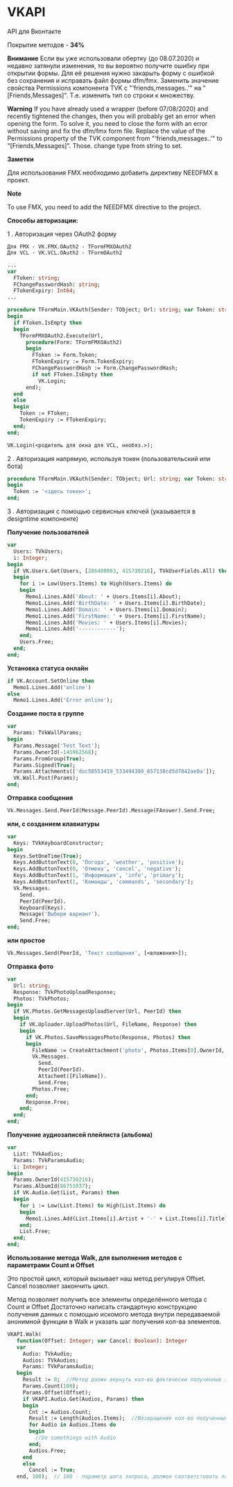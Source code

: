 # VKAPI

API для Вконтакте

Покрытие методов - **34%**
 
**Внимание**
Если вы уже использовали обертку (до 08.07.2020) и недавно затянули изменения, то вы вероятно получите ошибку при открытии формы. Для её решения нужно закарыть форму с ошибкой без сохранения и исправать файл формы dfm/fmx. Заменить значение свойства Permissions компонента TVK с "'friends,messages..'" на "[Friends,Messages]". Т.е. изменить тип со строки к множеству.

**Warning**
If you have already used a wrapper (before 07/08/2020) and recently tightened the changes, then you will probably get an error when opening the form. To solve it, you need to close the form with an error without saving and fix the dfm/fmx form file. Replace the value of the Permissions property of the TVK component from "'friends,messages..'" to "[Friends,Messages]". Those. change type from string to set.


**Заметки**

Для использования FMX необходимо добавить директиву NEEDFMX в проект.

**Note**

To use FMX, you need to add the NEEDFMX directive to the project.

**Способы авторизации:**

1 . Авторизация через OAuth2 форму

```
Для FMX - VK.FMX.OAuth2 - TFormFMXOAuth2
Для VCL - VK.VCL.OAuth2 - TFormOAuth2
```

```Pascal
...
var 
  FToken: string;
  FChangePasswordHash: string;
  FTokenExpiry: Int64;
...

procedure TFormMain.VKAuth(Sender: TObject; Url: string; var Token: string; var TokenExpiry: Int64; var ChangePasswordHash: string);
begin
  if FToken.IsEmpty then
  begin
    TFormFMXOAuth2.Execute(Url,
      procedure(Form: TFormFMXOAuth2)
      begin
        FToken := Form.Token;
        FTokenExpiry := Form.TokenExpiry;
        FChangePasswordHash := Form.ChangePasswordHash;
        if not FToken.IsEmpty then
          VK.Login;
      end);
  end
  else
  begin
    Token := FToken;
    TokenExpiry := FTokenExpiry;
  end;
end;

VK.Login(<родитель для окна для VCL, необяз.>);

```

2 . Авторизация напрямую, используя токен (пользовательский или бота)
    
```Pascal
procedure TFormMain.VKAuth(Sender: TObject; Url: string; var Token: string; var TokenExpiry: Int64; var ChangePasswordHash: string);
begin
  Token := '<здесь токен>';
end;   
```

3 . Авторизация с помощью сервисных ключей (указывается в designtime компоненте) 


**Получение пользователей**
    
```Pascal
var
  Users: TVkUsers;
  i: Integer;
begin
  if VK.Users.Get(Users, [286400863, 415730216], TVkUserFields.All) then
  begin
    for i := Low(Users.Items) to High(Users.Items) do
    begin
      Memo1.Lines.Add('About: ' + Users.Items[i].About);
      Memo1.Lines.Add('BirthDate: ' + Users.Items[i].BirthDate);
      Memo1.Lines.Add('Domain: ' + Users.Items[i].Domain);
      Memo1.Lines.Add('FirstName: ' + Users.Items[i].FirstName);
      Memo1.Lines.Add('Movies: ' + Users.Items[i].Movies);
      Memo1.Lines.Add('------------');
    end;
    Users.Free;
  end;
end;
```
    
**Установка статуса онлайн**

```Pascal
if VK.Account.SetOnline then
  Memo1.Lines.Add('online')
else
  Memo1.Lines.Add('Error online');
```
    
**Создание поста в группе**

```Pascal
var
  Params: TVkWallParams;
begin
  Params.Message('Test Text');
  Params.OwnerId(-145962568);
  Params.FromGroup(True);
  Params.Signed(True);
  Params.Attachments(['doc58553419_533494309_657138cd5d7842ae0a']);
  VK.Wall.Post(Params);
end;  
```

**Отправка сообщения**

```Pascal
Vk.Messages.Send.PeerId(Message.PeerId).Message(FAnswer).Send.Free;
```

**или, с созданием клавиатуры**

```Pascal
var
  Keys: TVkKeyboardConstructor;
begin
  Keys.SetOneTime(True);
  Keys.AddButtonText(0, 'Погода', 'weather', 'positive');
  Keys.AddButtonText(0, 'Отмена', 'cancel', 'negative');
  Keys.AddButtonText(1, 'Информация', 'info', 'primary');
  Keys.AddButtonText(1, 'Команды', 'commands', 'secondary');
  Vk.Messages.
    Send.
    PeerId(PeerId).
    Keyboard(Keys).
    Message('Выбери вариант').
    Send.Free;
end;
```

**или простое**

```Pascal
Vk.Messages.Send(PeerId, 'Текст сообщения', [<вложения>]);
```    
**Отправка фото**

```Pascal
var
  Url: string;
  Response: TVkPhotoUploadResponse;
  Photos: TVkPhotos;
begin
  if VK.Photos.GetMessagesUploadServer(Url, PeerId) then
  begin
    if VK.Uploader.UploadPhotos(Url, FileName, Response) then
    begin
      if VK.Photos.SaveMessagesPhoto(Response, Photos) then
      begin
        FileName := CreateAttachment('photo', Photos.Items[0].OwnerId, Photos.Items[0].Id, Photos.Items[0].AccessKey);
        Vk.Messages.
          Send.
          PeerId(PeerId).
          Attachemt([FileName]).
          Send.Free;
        Photos.Free;
      end;
      Response.Free;
    end;
  end;
end;
```

**Получение аудиозаписей плейлиста (альбома)**

```Pascal
var
  List: TVkAudios;
  Params: TVkParamsAudio;
  i: Integer;
begin
  Params.OwnerId(415730216);
  Params.AlbumId(86751037);
  if VK.Audio.Get(List, Params) then
  begin
    for i := Low(List.Items) to High(List.Items) do
    begin
      Memo1.Lines.Add(List.Items[i].Artist + '-' + List.Items[i].Title);
    end;
    List.Free;
  end;
end;    
```

**Использование метода Walk, для выполнения методов с параметрами Count и Offset**

Это простой цикл, который вызывает наш метод регулируя Offset. Cancel позволяет закончить цикл.

Метод позволяет получить все элементы определённого метода с Count и Offset
Достаточно написать стандартную конструкцию получения данных с помощью искомого метода внутри 
передаваемой анонимной функции в Walk и указать шаг получения кол-ва элементов.

```Pascal
VKAPI.Walk(
   function(Offset: Integer; var Cancel: Boolean): Integer
   var
     Audio: TVkAudio;
     Audios: TVkAudios;
     Params: TVkParamsAudio;
   begin
     Result := 0;  //Метод должн вернуть кол-во фактически полученных элементов
     Params.Count(100);
     Params.Offset(Offset);
     if VKAPI.Audio.Get(Audios, Params) then
     begin
       Cnt := Audios.Count;
       Result := Length(Audios.Items);  //Возвращение кол-во полученных элементов
       for Audio in Audios.Items do
       begin
         //Do somethings with Audio
       end;
       Audios.Free;
     end
     else
       Cancel := True;
   end, 100);  // 100 - параметр шага запроса, должен соответстовать параметру метода "Params.Count(100);"
```        
  
<!--stackedit_data:
eyJoaXN0b3J5IjpbLTY2MDExNDI1Miw5MzcyNjYxMzQsMzQ1Mj
kyMzUsLTE0NDUxODA3NDFdfQ==
-->
